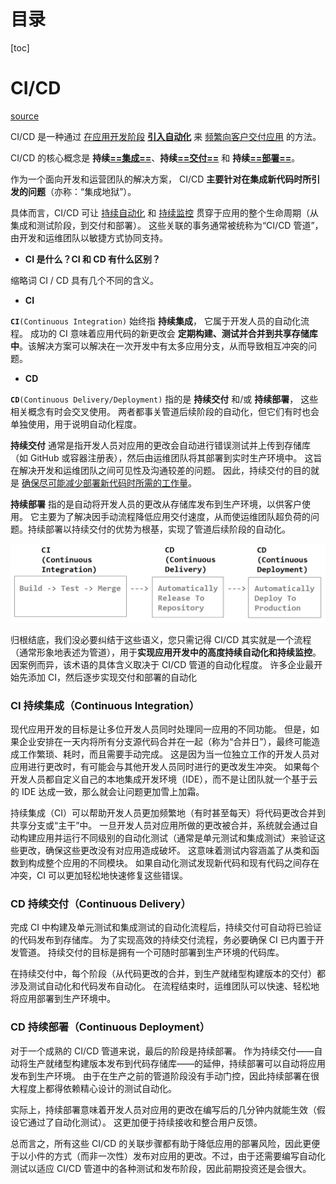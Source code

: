 # 目录

[toc]

# CI/CD

[source](https://www.redhat.com/zh/topics/devops/what-is-ci-cd)


CI/CD 是一种通过 <u>在应用开发阶段</u> <u>**引入自动化**</u> 来 <u>频繁向客户交付应用</u> 的方法。

CI/CD 的核心概念是 **持续<u>==集成==</u>**、**持续<u>==交付==</u>** 和 **持续<u>==部署==</u>**。

作为一个面向开发和运营团队的解决方案，
CI/CD **主要针对在集成新代码时所引发的问题**（亦称：“集成地狱”）。

具体而言，CI/CD 可让 <u>持续自动化</u> 和 <u>持续监控</u> 贯穿于应用的整个生命周期（从集成和测试阶段，到交付和部署）。
这些关联的事务通常被统称为“CI/CD 管道”，由开发和运维团队以敏捷方式协同支持。


- **CI 是什么？CI 和 CD 有什么区别？**

缩略词 CI / CD 具有几个不同的含义。


- **CI**

**`CI`**`(Continuous Integration)` 始终指 **持续集成**，
它属于开发人员的自动化流程。
成功的 CI 意味着应用代码的新更改会 **定期构建、测试并合并到共享存储库中**。该解决方案可以解决在一次开发中有太多应用分支，从而导致相互冲突的问题。

- **CD**

**`CD`**`(Continuous Delivery/Deployment)` 指的是 **持续交付** 和/或 **持续部署**，
这些相关概念有时会交叉使用。
两者都事关管道后续阶段的自动化，但它们有时也会单独使用，用于说明自动化程度。

**持续交付** 通常是指开发人员对应用的更改会自动进行错误测试并上传到存储库（如 GitHub 或容器注册表），然后由运维团队将其部署到实时生产环境中。
这旨在解决开发和运维团队之间可见性及沟通较差的问题。
因此，持续交付的目的就是 <u>确保尽可能减少部署新代码时所需的工作量</u>。

**持续部署** 指的是自动将开发人员的更改从存储库发布到生产环境，以供客户使用。
它主要为了解决因手动流程降低应用交付速度，从而使运维团队超负荷的问题。持续部署以持续交付的优势为根基，实现了管道后续阶段的自动化。

<img style="width:600px" src="../img/CICD.png"></img>

归根结底，我们没必要纠结于这些语义，您只需记得 CI/CD 其实就是一个流程（通常形象地表述为管道），用于**实现应用开发中的高度持续自动化和持续监控**。
因案例而异，该术语的具体含义取决于 CI/CD 管道的自动化程度。
许多企业最开始先添加 CI，然后逐步实现交付和部署的自动化






### CI 持续集成（Continuous Integration）

现代应用开发的目标是让多位开发人员同时处理同一应用的不同功能。
但是，如果企业安排在一天内将所有分支源代码合并在一起（称为“合并日”），最终可能造成工作繁琐、耗时，而且需要手动完成。
这是因为当一位独立工作的开发人员对应用进行更改时，有可能会与其他开发人员同时进行的更改发生冲突。
如果每个开发人员都自定义自己的本地集成开发环境（IDE），而不是让团队就一个基于云的 IDE 达成一致，那么就会让问题更加雪上加霜。

持续集成（CI）可以帮助开发人员更加频繁地（有时甚至每天）将代码更改合并到共享分支或“主干”中。
一旦开发人员对应用所做的更改被合并，系统就会通过自动构建应用并运行不同级别的自动化测试（通常是单元测试和集成测试）来验证这些更改，确保这些更改没有对应用造成破坏。
这意味着测试内容涵盖了从类和函数到构成整个应用的不同模块。
如果自动化测试发现新代码和现有代码之间存在冲突，CI 可以更加轻松地快速修复这些错误。


### CD 持续交付（Continuous Delivery）

完成 CI 中构建及单元测试和集成测试的自动化流程后，持续交付可自动将已验证的代码发布到存储库。
为了实现高效的持续交付流程，务必要确保 CI 已内置于开发管道。
持续交付的目标是拥有一个可随时部署到生产环境的代码库。

在持续交付中，每个阶段（从代码更改的合并，到生产就绪型构建版本的交付）都涉及测试自动化和代码发布自动化。
在流程结束时，运维团队可以快速、轻松地将应用部署到生产环境中。



### CD 持续部署（Continuous Deployment）

对于一个成熟的 CI/CD 管道来说，最后的阶段是持续部署。
作为持续交付——自动将生产就绪型构建版本发布到代码存储库——的延伸，持续部署可以自动将应用发布到生产环境。
由于在生产之前的管道阶段没有手动门控，因此持续部署在很大程度上都得依赖精心设计的测试自动化。

实际上，持续部署意味着开发人员对应用的更改在编写后的几分钟内就能生效（假设它通过了自动化测试）。
这更加便于持续接收和整合用户反馈。


总而言之，所有这些 CI/CD 的关联步骤都有助于降低应用的部署风险，因此更便于以小件的方式（而非一次性）发布对应用的更改。不过，由于还需要编写自动化测试以适应 CI/CD 管道中的各种测试和发布阶段，因此前期投资还是会很大。




</u>

<br>
<br><br><br><br>
<br><br><br><br>










<br>
<br>
<br>
<br>
<br>
<br>
